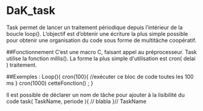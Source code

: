 # DaK_task


Task permet de lancer un traitement périodique depuis l’intérieur de la boucle loop().
L’objectif est d’obtenir une écriture la plus simple possible pour obtenir une organisation du code sous forme de multitâche coopératif.

##Fonctionnement
C’est une macro C, faisant appel au préprocesseur. 
Task utilise la fonction millis().
La forme la plus simple d'utilisation est cron( delai ) traitement.

##Exemples :
Loop(){
  cron(100){
    //exécuter ce bloc de code toutes les 100 ms
  }
  cron(1000) cetteFonction() ;
}

Il est possible de déclarer un nom de tâche pour ajouter à la lisibilité du code
task( TaskName, periode ){
  // blabla
}// TaskName

